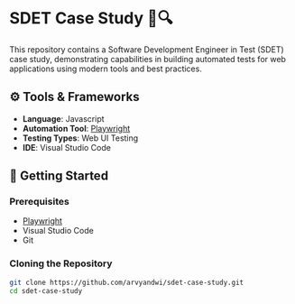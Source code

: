 # SDET Case Study 🧪🔍

This repository contains a Software Development Engineer in Test (SDET) case study, demonstrating capabilities in building automated tests for web applications using modern tools and best practices.

## ⚙️ Tools & Frameworks

- **Language**: Javascript
- **Automation Tool**: [Playwright](https://playwright.dev/)
- **Testing Types**: Web UI Testing
- **IDE**: Visual Studio Code

## 🚀 Getting Started

### Prerequisites

- [Playwright](https://playwright.dev/)
- Visual Studio Code
- Git

### Cloning the Repository

```bash
git clone https://github.com/arvyandwi/sdet-case-study.git
cd sdet-case-study
```


